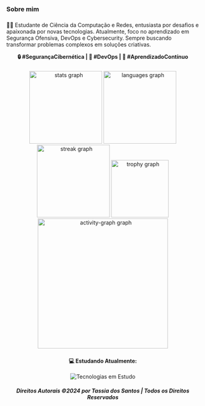 <h3 align="left">Sobre mim</h3>

###

<p align="left">👩‍💻 Estudante de Ciência da Computação e Redes, entusiasta por desafios e apaixonada por novas tecnologias. Atualmente, foco no aprendizado em Segurança Ofensiva, DevOps e Cybersecurity. Sempre buscando transformar problemas complexos em soluções criativas.</p> <p align="center"> <b>🔒 #SegurançaCibernética | 🚀 #DevOps | 📖 #AprendizadoContínuo</b></p>

###

<div align="center">
  <img src="https://github-readme-stats.vercel.app/api?username=tassiadossantos&hide_title=false&hide_rank=false&show_icons=true&include_all_commits=false&count_private=false&disable_animations=false&theme=gotham&locale=pt-br&hide_border=false&order=1&custom_title=Tassia%20dos%20Santos%20Silva" height="190" alt="stats graph"  />
  <img src="https://github-readme-stats.vercel.app/api/top-langs?username=tassiadossantos&locale=pt-br&hide_title=false&layout=compact&card_width=320&langs_count=5&theme=gotham&hide_border=false&order=2&custom_title=Tassia%20dos%20Santos%20Silva" height="190" alt="languages graph"  />
  <img src="https://streak-stats.demolab.com?user=tassiadossantos&locale=pt-br&mode=daily&theme=gotham&hide_border=false&border_radius=5&order=3" height="190" alt="streak graph"  />
  <img src="https://github-profile-trophy.vercel.app?username=tassiadossantos&theme=dracula&column=-1&row=1&margin-w=8&margin-h=8&no-bg=true&no-frame=false&order=4" height="150" alt="trophy graph"  />
  <img src="https://github-readme-activity-graph.vercel.app/graph?username=tassiadossantos&radius=25&theme=gotham&area=true&order=5&custom_title=Tassia%20dos%20Santos%20Silva&hide_title=false&hide_border=false" height="340" alt="activity-graph graph"  />
</div>

###
<h4 align="center">💻 Estudando Atualmente:</h4> <p align="center"> <img src="https://skillicons.dev/icons?i=js,ts,py,c,java,react,nodejs,dart,kotlin,angular,vue,azure,aws,git,figma" alt="Tecnologias em Estudo" /> </p>

<h5 align="center">Direitos Autorais ©2024 por Tassia dos Santos | Todos os Direitos Reservados</h5>

